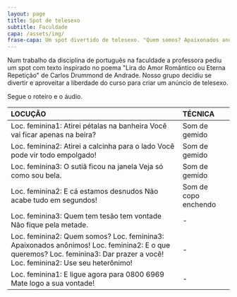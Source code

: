 ```yaml
---
layout: page
title: Spot de telesexo
subtitle: Faculdade
capa: /assets/img/
frase-capa: Um spot divertido de telesexo. "Quem somos? Apaixonados anônimos!"
---
```



Num trabalho da disciplina de português na faculdade a professora pediu um spot com texto inspirado no poema "Lira do Amor Romântico ou Eterna Repetição" de Carlos Drummond de Andrade. Nosso grupo decidiu se divertir e aproveitar a liberdade do curso para criar um anúncio de telesexo.

Segue o roteiro e o áudio.

<audio ref='Telesexo' src="https://github.com/ReMattazio/remattazio.github.io/blob/master/assets/mids/spot_sexo.mp3?raw=true" ></audio>


| LOCUÇÃO | TÉCNICA |
| :-- | :-- |
| Loc. feminina1: Atirei pétalas na banheira Você vai ficar apenas na beira? | Som de gemido |
| Loc. feminina2: Atirei a calcinha para o lado Você pode vir todo empolgado! | Som de gemido |
| Loc. feminina3: O sutiã ficou na janela Veja só como sou bela. | Som de gemido |
| Loc. feminina2: E cá estamos desnudos Não acabe tudo em segundos! | Som de copo enchendo |
| Loc. feminina3: Quem tem tesão tem vontade Não fique pela metade. | - |
| Loc. feminina2: Quem somos?  Loc. feminina3: Apaixonados anônimos!  Loc. feminina2: E o que queremos?  Loc. feminina3: Dar prazer a você!  Loc. feminina2: Use seu heterônimo! | - |
| Loc. feminina1: E ligue agora para 0800 6969 Mate logo a sua vontade! | - |
